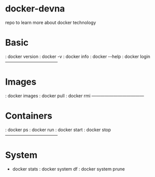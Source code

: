 # docker-devna
repo to learn more about docker technology 

# Basic
: docker version
: docker -v
: docker info
: docker --help
: docker login
————————————
# Images
: docker images
: docker pull
: docker rmi
————————————
# Containers
: docker ps
: docker run
: docker start
: docker stop
————————————
# System
- docker stats
: docker system df
: docker system prune
